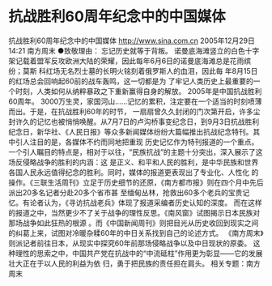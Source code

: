 # 抗战胜利60周年纪念中的中国媒体

抗战胜利60周年纪念中的中国媒体
http://www.sina.com.cn 2005年12月29日14:21 南方周末
●致敬理由：
忘记历史就等于背叛。
诺曼底海滩竖立的白色十字架记载着盟军反攻欧洲大陆的荣耀，因此每年6月6日的诺曼底海滩总是花雨缤纷；莫斯 科红场无名烈士墓的长明火铭刻着俄罗斯人的血泪，因此每
年8月15日的红场总会回响起60前的战车轰鸣，这一切都是为 了牢记人类历史上最重要的一个时刻，人类如何从纳粹暴政之下重新赢得自身的解放。
2005年是中国抗战胜利60周年。
3000万生灵，家国河山……记忆的累积，注定要在一个适当的时刻喷薄而出。于是，在抗战胜利60年的时节， 一扇扇曾久久封闭的门次第开启，许多尘封许久的记忆也被悄悄唤醒。从7月7日的卢沟桥事变纪念日，到9月3日抗战胜利 纪念日，新华社、《人民日报》等众多新闻媒体纷纷大篇幅推出抗战纪念特刊。其中引人注目的是，各媒体不约而同地把重现 历史记忆作为特刊报道的一个重点。
一个引人瞩目的特点是，相对于以往，“民族抗战”的主题十分突出，深入展示了这场反侵略战争的胜利的内涵：这 是正义、和平和人民的胜利，是中华民族和世界各国人民永远值得纪念的胜利。同时，媒体的报道更表现出了专业化、人性化 的操作。《三联生活周刊》立足于历史细节的还原，《南方都市报》则在四个月中先后派出20多名记者分赴20多个省市甚 至缅甸丛林，抢救出60多个老兵的宝贵记忆。有论者认为，《寻访抗战老兵》体现了报道采编者历史认知的深度。
而在这样的报道之中，当然更少不了关于战争的理性反思。《南风窗》试图揭示日本民族对那场战争如此狂热的根源 。而《中国新闻周刊》则把目光从历史收回到现实之间的纠葛上来，试图对冷暖杂糅60年的中日关系找到自己的论述方式。 《南方周末》则派记者前往日本，从现实中探究60年前那场侵略战争以及中日现状的原委。
这种理性的思索之中，中国共产党在抗战中的“中流砥柱”作用更为彰显——它的发展壮大正在于以人民的利益为依 归，勇于把民族的责任担在肩头。
相关专题：南方周末 

